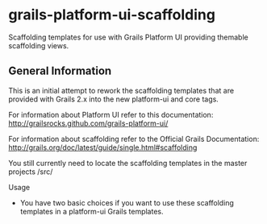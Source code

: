 grails-platform-ui-scaffolding
==============================

Scaffolding templates for use with Grails Platform UI providing themable scaffolding views.


General Information
-------------------

This is an initial attempt to rework the scaffolding templates that are provided with Grails 2.x into the new
platform-ui and core tags.

For information about Platform UI refer to this documentation:
http://grailsrocks.github.com/grails-platform-ui/

For information about scaffolding refer to the Official Grails Documentation:
http://grails.org/doc/latest/guide/single.html#scaffolding


You still currently need to locate the scaffolding templates in the master projects /src/


Usage

- You have two basic choices if you want to use these scaffolding templates in a platform-ui Grails templates.



